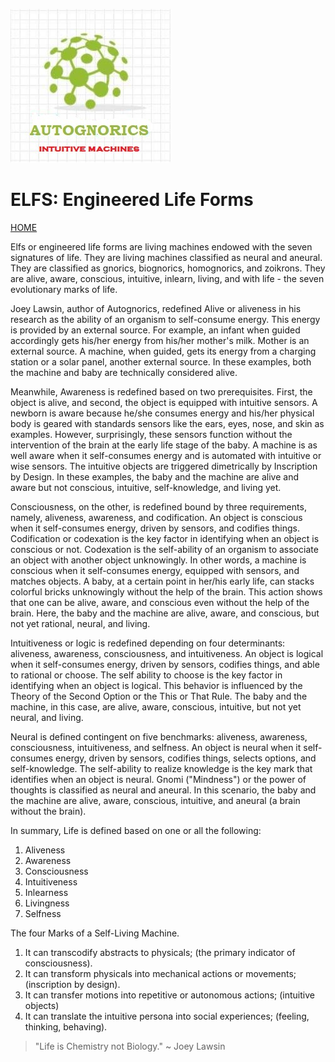 ![Autognorics](IM.jpg)
# ELFS: Engineered Life Forms
[HOME](https://autognorics.github.io/) 

Elfs or engineered life forms are living machines endowed with the seven signatures of life. They are living machines classified as neural and aneural. They are classified as gnorics, biognorics, homognorics, and zoikrons. They are alive, aware, conscious, intuitive, inlearn, living, and with life - the seven evolutionary marks of life.

Joey Lawsin, author of Autognorics, redefined Alive or aliveness in his research as the ability of an organism to self-consume energy. This energy is provided by an external source. For example, an infant when guided accordingly gets his/her energy from his/her mother's milk. Mother is an external source. A machine, when guided, gets its energy from a charging station or a solar panel, another external source. In these examples, both the machine and baby are technically considered alive.

Meanwhile, Awareness is redefined based on two prerequisites. First, the object is alive, and second, the object is equipped with intuitive sensors. A newborn is aware because he/she consumes energy and his/her physical body is geared with standards sensors like the ears, eyes, nose, and skin as examples. However, surprisingly, these sensors function without the intervention of the brain at the early life stage of the baby. A machine is as well aware when it self-consumes energy and is automated with intuitive or wise sensors. The intuitive objects are triggered dimetrically by Inscription by Design. In these examples, the baby and the machine are alive and aware but not conscious, intuitive, self-knowledge, and living yet.

Consciousness, on the other, is redefined bound by three requirements, namely, aliveness, awareness, and codification. An object is conscious when it self-consumes energy, driven by sensors, and codifies things. Codification or codexation is the key factor in identifying when an object is conscious or not. Codexation is the self-ability of an organism to associate an object with another object unknowingly. In other words, a machine is conscious when it self-consumes energy, equipped with sensors, and matches objects. A baby, at a certain point in her/his early life, can stacks colorful bricks unknowingly without the help of the brain. This action shows that one can be alive, aware, and conscious even without the help of the brain. Here, the baby and the machine are alive, aware, and conscious, but not yet rational, neural, and living.

Intuitiveness or logic is redefined depending on four determinants: aliveness, awareness, consciousness, and intuitiveness. An object is logical when it self-consumes energy, driven by sensors, codifies things, and able to rational or choose. The self ability to choose is the key factor in identifying when an object is logical. This behavior is influenced by the Theory of the Second Option or the This or That Rule. The baby and the machine, in this case, are alive, aware, conscious, intuitive, but not yet neural, and living.

Neural is defined contingent on five benchmarks: aliveness, awareness, consciousness, intuitiveness, and selfness. An object is neural when it self-consumes energy, driven by sensors, codifies things, selects options, and self-knowledge. The self-ability to realize knowledge is the key mark that identifies when an object is neural. Gnomi ("Mindness") or the power of thoughts is classified as neural and aneural. In this scenario, the baby and the machine are alive, aware, conscious, intuitive, and aneural (a brain without the brain).

In summary, Life is defined based on one or all the following:

1. Aliveness
2. Awareness
3. Consciousness
4. Intuitiveness
5. Inlearness
6. Livingness
7. Selfness

The four Marks of a Self-Living Machine.

1. It can transcodify abstracts to physicals; (the primary indicator of consciousness).
2. It can transform physicals into mechanical actions or movements; (inscription by design).
3. It can transfer motions into repetitive or autonomous actions; (intuitive objects)
4. It can translate the intuitive persona into social experiences; (feeling, thinking, behaving). 



> "Life is Chemistry not Biology." ~ Joey Lawsin
